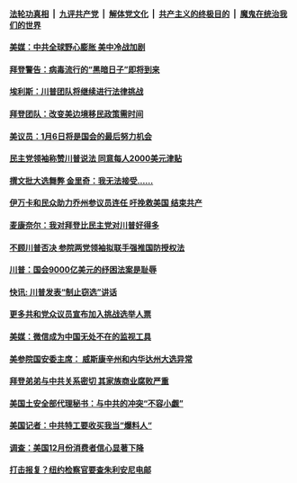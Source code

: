 

####  [法轮功真相](../../../../basic/blob/master/README.md?t=12240331) &nbsp;|&nbsp; [九评共产党](../../../../9ping.md/blob/master/README.md?t=12240331) &nbsp;|&nbsp; [解体党文化](../../../../jtdwh.md/blob/master/README.md?t=12240331)  &nbsp;|&nbsp; [共产主义的终极目的](../../../../gczydzjmd.md/blob/master/README.md?t=12240331) &nbsp;|&nbsp; [魔鬼在统治我们的世界](../../../../mgztzwmdsj.md/blob/master/README.md?t=12240331) 

#### [美媒：中共全球野心膨胀 美中冷战加剧](../pages/soh6/456598.md?t=12240331) 
#### [拜登警告：病毒流行的“黑暗日子”即将到来](../pages/soh6/456595.md?t=12240331) 
#### [埃利斯：川普团队将继续进行法律挑战](../pages/soh6/456586.md?t=12240331) 
#### [拜登团队：改变美边境移民政策需时间](../pages/soh6/456583.md?t=12240331) 
#### [美议员：1月6日将是国会的最后努力机会](../pages/soh6/456349.md?t=12240331) 
#### [民主党领袖称赞川普说法 同意每人2000美元津贴](../pages/soh6/456091.md?t=12240331) 
#### [撰文批大选舞弊   金里奇：我无法接受……](../pages/soh6/456388.md?t=12240331) 
#### [伊万卡和民众助力乔州参议员连任 吁挽救美国 结束共产](../pages/soh6/456397.md?t=12240331) 
#### [麦康奈尔：我对拜登比民主党对川普好得多](../pages/soh6/456535.md?t=12240331) 
#### [不顾川普否决 参院两党领袖拟联手强推国防授权法](../pages/soh6/456529.md?t=12240331) 
#### [川普：国会9000亿美元的纾困法案是耻辱](../pages/soh6/456415.md?t=12240331) 
#### [快讯: 川普发表“制止窃选”讲话](../pages/soh6/456418.md?t=12240331) 
#### [更多共和党众议员宣布加入挑战选举人票](../pages/soh6/456406.md?t=12240331) 
#### [美媒：微信成为中国无处不在的监视工具](../pages/soh6/456361.md?t=12240331) 
#### [美参院国安委主席： 威斯康辛州和内华达州大选异常](../pages/soh6/456265.md?t=12240331) 
#### [拜登弟弟与中共关系密切 其家族商业腐败严重](../pages/soh6/456352.md?t=12240331) 
#### [美国土安全部代理秘书：与中共的冲突“不容小觑”](../pages/soh6/456313.md?t=12240331) 
#### [美国记者：中共特工要收买我当“爆料人“](../pages/soh6/456304.md?t=12240331) 
#### [调查：美国12月份消费者信心显著下降](../pages/soh6/456307.md?t=12240331) 
#### [打击报复？纽约检察官要查朱利安尼电邮](../pages/soh6/456301.md?t=12240331) 
